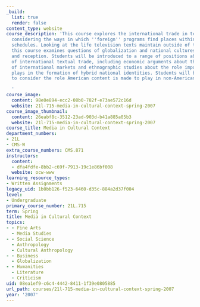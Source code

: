 ```yaml
---
_build:
  list: true
  render: false
content_type: website
course_description: 'This course explores the international trade in television text,
  considering the ways in which ''foreign'' programs find places within ''domestic''
  schedules. Looking at the life television texts maintain outside of their home market,
  this course examines questions of globalization and national cultures of production
  and reception. Students will be introduced to a range of positions about the nature
  of international textual trade, including economic arguments about the structuring
  of international markets and ethnographic studies about the role imported content
  plays in the formation of hybrid national identities. Students will be encouraged
  to consider the role American content is made to play in non-American markets.

  '
course_image:
  content: 98e0e894-ecc2-08b0-782f-e73ae572c16d
  website: 21l-715-media-in-cultural-context-spring-2007
course_image_thumbnail:
  content: 26eabf8c-3512-23ad-903d-b41a885a05b3
  website: 21l-715-media-in-cultural-context-spring-2007
course_title: Media in Cultural Context
department_numbers:
- 21L
- CMS-W
extra_course_numbers: CMS.871
instructors:
  content:
  - dfa4fdfe-8bb2-c69f-7913-19c1e86bf008
  website: ocw-www
learning_resource_types:
- Written Assignments
legacy_uid: 1b0bb126-f523-6460-d35c-884a2d37f004
level:
- Undergraduate
primary_course_number: 21L.715
term: Spring
title: Media in Cultural Context
topics:
- - Fine Arts
  - Media Studies
- - Social Science
  - Anthropology
  - Cultural Anthropology
- - Business
  - Globalization
- - Humanities
  - Literature
  - Criticism
uid: 08ea1ef9-c6c4-4442-8411-1f39e0805885
url_path: courses/21l-715-media-in-cultural-context-spring-2007
year: '2007'
---
```

